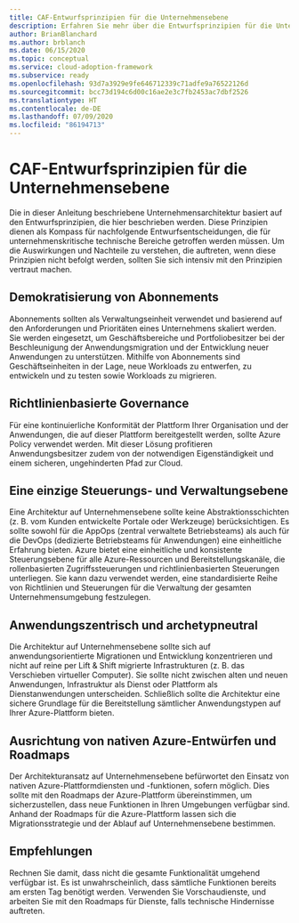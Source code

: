 ```yaml
---
title: CAF-Entwurfsprinzipien für die Unternehmensebene
description: Erfahren Sie mehr über die Entwurfsprinzipien für die Unternehmensebene im Microsoft Cloud Adoption Framework für Azure.
author: BrianBlanchard
ms.author: brblanch
ms.date: 06/15/2020
ms.topic: conceptual
ms.service: cloud-adoption-framework
ms.subservice: ready
ms.openlocfilehash: 93d7a3929e9fe646712339c71adfe9a76522126d
ms.sourcegitcommit: bcc73d194c6d00c16ae2e3c7fb2453ac7dbf2526
ms.translationtype: HT
ms.contentlocale: de-DE
ms.lasthandoff: 07/09/2020
ms.locfileid: "86194713"
---
```

# <a name="caf-enterprise-scale-design-principles"></a>CAF-Entwurfsprinzipien für die Unternehmensebene

Die in dieser Anleitung beschriebene Unternehmensarchitektur basiert auf den Entwurfsprinzipien, die hier beschrieben werden. Diese Prinzipien dienen als Kompass für nachfolgende Entwurfsentscheidungen, die für unternehmenskritische technische Bereiche getroffen werden müssen. Um die Auswirkungen und Nachteile zu verstehen, die auftreten, wenn diese Prinzipien nicht befolgt werden, sollten Sie sich intensiv mit den Prinzipien vertraut machen.

## <a name="subscription-democratization"></a>Demokratisierung von Abonnements

Abonnements sollten als Verwaltungseinheit verwendet und basierend auf den Anforderungen und Prioritäten eines Unternehmens skaliert werden. Sie werden eingesetzt, um Geschäftsbereiche und Portfoliobesitzer bei der Beschleunigung der Anwendungsmigration und der Entwicklung neuer Anwendungen zu unterstützen. Mithilfe von Abonnements sind Geschäftseinheiten in der Lage, neue Workloads zu entwerfen, zu entwickeln und zu testen sowie Workloads zu migrieren.

## <a name="policy-driven-governance"></a>Richtlinienbasierte Governance

Für eine kontinuierliche Konformität der Plattform Ihrer Organisation und der Anwendungen, die auf dieser Plattform bereitgestellt werden, sollte Azure Policy verwendet werden. Mit dieser Lösung profitieren Anwendungsbesitzer zudem von der notwendigen Eigenständigkeit und einem sicheren, ungehinderten Pfad zur Cloud.

## <a name="single-control-and-management-plane"></a>Eine einzige Steuerungs- und Verwaltungsebene

<!-- cSpell:ignore AppOps -->

Eine Architektur auf Unternehmensebene sollte keine Abstraktionsschichten (z. B. vom Kunden entwickelte Portale oder Werkzeuge) berücksichtigen. Es sollte sowohl für die AppOps (zentral verwaltete Betriebsteams) als auch für die DevOps (dedizierte Betriebsteams für Anwendungen) eine einheitliche Erfahrung bieten. Azure bietet eine einheitliche und konsistente Steuerungsebene für alle Azure-Ressourcen und Bereitstellungskanäle, die rollenbasierten Zugriffssteuerungen und richtlinienbasierten Steuerungen unterliegen. Sie kann dazu verwendet werden, eine standardisierte Reihe von Richtlinien und Steuerungen für die Verwaltung der gesamten Unternehmensumgebung festzulegen.

## <a name="application-centric-and-archetype-neutral"></a>Anwendungszentrisch und archetypneutral

Die Architektur auf Unternehmensebene sollte sich auf anwendungsorientierte Migrationen und Entwicklung konzentrieren und nicht auf reine per Lift & Shift migrierte Infrastrukturen (z. B. das Verschieben virtueller Computer). Sie sollte nicht zwischen alten und neuen Anwendungen, Infrastruktur als Dienst oder Plattform als Dienstanwendungen unterscheiden. Schließlich sollte die Architektur eine sichere Grundlage für die Bereitstellung sämtlicher Anwendungstypen auf Ihrer Azure-Plattform bieten.

## <a name="aligning-azure-native-design-and-roadmaps"></a>Ausrichtung von nativen Azure-Entwürfen und Roadmaps

Der Architekturansatz auf Unternehmensebene befürwortet den Einsatz von nativen Azure-Plattformdiensten und -funktionen, sofern möglich. Dies sollte mit den Roadmaps der Azure-Plattform übereinstimmen, um sicherzustellen, dass neue Funktionen in Ihren Umgebungen verfügbar sind. Anhand der Roadmaps für die Azure-Plattform lassen sich die Migrationsstrategie und der Ablauf auf Unternehmensebene bestimmen.

## <a name="recommendations"></a>Empfehlungen

Rechnen Sie damit, dass nicht die gesamte Funktionalität umgehend verfügbar ist. Es ist unwahrscheinlich, dass sämtliche Funktionen bereits am ersten Tag benötigt werden. Verwenden Sie Vorschaudienste, und arbeiten Sie mit den Roadmaps für Dienste, falls technische Hindernisse auftreten.

